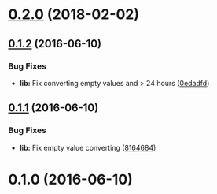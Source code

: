 <a name="0.2.0"></a>
# [0.2.0](https://github.com/VovanR/hour-to-chinese-zodiac/compare/v0.1.2...v0.2.0) (2018-02-02)



<a name="0.1.2"></a>
## [0.1.2](https://github.com/vovanr/hour-to-chinese-zodiac/compare/v0.1.1...v0.1.2) (2016-06-10)


### Bug Fixes

* **lib:** Fix converting empty values and > 24 hours ([0edadfd](https://github.com/vovanr/hour-to-chinese-zodiac/commit/0edadfd))



<a name="0.1.1"></a>
## [0.1.1](https://github.com/vovanr/hour-to-chinese-zodiac/compare/v0.1.0...v0.1.1) (2016-06-10)


### Bug Fixes

* **lib:** Fix empty value converting ([8164684](https://github.com/vovanr/hour-to-chinese-zodiac/commit/8164684))



<a name="0.1.0"></a>
# 0.1.0 (2016-06-10)



